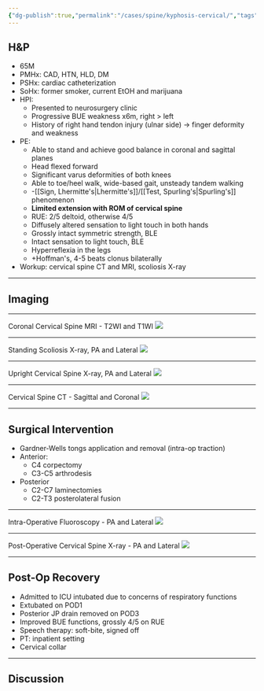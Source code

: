 ```yaml
---
{"dg-publish":true,"permalink":"/cases/spine/kyphosis-cervical/","tags":["spine/c","fusion","corpectomy"],"created":"2023-05-22T19:19:31.000-07:00","updated":"2023-08-10T21:39:19.597-07:00"}
---
```



## H&P

- 65M
- PMHx: CAD, HTN, HLD, DM
- PSHx: cardiac catheterization
- SoHx: former smoker, current EtOH and marijuana
- HPI: 
	- Presented to neurosurgery clinic
	- Progressive BUE weakness x6m, right \> left
	- History of right hand tendon injury (ulnar side) -> finger deformity and weakness
- PE: 
	- Able to stand and achieve good balance in coronal and sagittal planes
	- Head flexed forward
	- Significant varus deformities of both knees
	- Able to toe/heel walk, wide-based gait, unsteady tandem walking
	- -[[Sign, Lhermitte's\|Lhermitte's]]/[[Test, Spurling's\|Spurling's]] phenomenon
	- **Limited extension with ROM of cervical spine**
	- RUE: 2/5 deltoid, otherwise 4/5
	- Diffusely altered sensation to light touch in both hands
	- Grossly intact symmetric strength, BLE
	- Intact sensation to light touch, BLE
	- Hyperreflexia in the legs
	- +Hoffman's, 4-5 beats clonus bilaterally
- Workup: cervical spine CT and MRI, scoliosis X-ray

---

## Imaging

---

Coronal Cervical Spine MRI - T2WI and T1WI 
![](https://i.imgur.com/oHgaO1s.png)

---

Standing Scoliosis X-ray, PA and Lateral
![](https://i.imgur.com/8VFxqET.png)

---

Upright Cervical Spine X-ray, PA and Lateral
![](https://i.imgur.com/M1tkNSZ.png)

---

Cervical Spine CT - Sagittal and Coronal
![](https://i.imgur.com/UPDaHDi.png)

---

## Surgical Intervention

- Gardner-Wells tongs application and removal (intra-op traction)
- Anterior:
	- C4 corpectomy
	- C3-C5 arthrodesis
- Posterior
	- C2-C7 laminectomies
	- C2-T3 posterolateral fusion

---

Intra-Operative Fluoroscopy - PA and Lateral
![](https://i.imgur.com/A3ldGn2.jpg)

---

Post-Operative Cervical Spine X-ray - PA and Lateral
![](https://i.imgur.com/w9NFhjz.jpg)

---

## Post-Op Recovery

- Admitted to ICU intubated due to concerns of respiratory functions
- Extubated on POD1
- Posterior JP drain removed on POD3
- Improved BUE functions, grossly 4/5 on RUE
- Speech therapy: soft-bite, signed off
- PT: inpatient setting
- Cervical collar 

---

## Discussion
